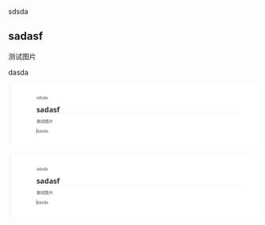 sdsda

## sadasf

测试图片

dasda

![image-20230702171812655](https://raw.githubusercontent.com/FanfanY/image-cloud/main/assets202307021718699.png)

![image-20230702171812655](https://raw.githubusercontent.com/FanfanY/image-cloud/main/assets202307021719892.png)
